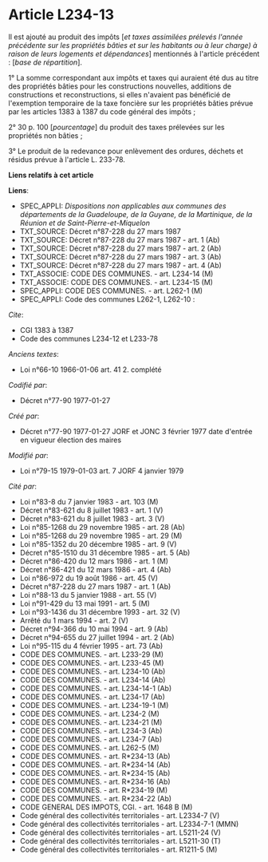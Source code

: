 # Article L234-13

Il est ajouté au produit des impôts [*et taxes assimilées prélevés l'année précédente sur les propriétés bâties et sur les
habitants ou à leur charge) à raison de leurs logements et dépendances*] mentionnés à l'article précédent : [*base de
répartition*]. 

1° La somme correspondant aux impôts et taxes qui auraient été dus au titre des propriétés bâties pour les constructions
nouvelles, additions de constructions et reconstructions, si elles n'avaient pas bénéficié de l'exemption temporaire de la
taxe foncière sur les propriétés bâties prévue par les articles 1383 à 1387 du code général des impôts ; 

2° 30 p. 100 [*pourcentage*] du produit des taxes prélevées sur les propriétés non bâties ; 

3° Le produit de la redevance pour enlèvement des ordures, déchets et résidus prévue à l'article L. 233-78.

**Liens relatifs à cet article**

**Liens**:

  - SPEC_APPLI: *Dispositions non applicables aux communes des départements de la Guadeloupe, de la Guyane, de la Martinique, de la Réunion et de Saint-Pierre-et-Miquelon*
  - TXT_SOURCE: Décret n°87-228 du 27 mars 1987
  - TXT_SOURCE: Décret n°87-228 du 27 mars 1987 - art. 1 (Ab)
  - TXT_SOURCE: Décret n°87-228 du 27 mars 1987 - art. 2 (Ab)
  - TXT_SOURCE: Décret n°87-228 du 27 mars 1987 - art. 3 (Ab)
  - TXT_SOURCE: Décret n°87-228 du 27 mars 1987 - art. 4 (Ab)
  - TXT_ASSOCIE: CODE DES COMMUNES. - art. L234-14 (M)
  - TXT_ASSOCIE: CODE DES COMMUNES. - art. L234-15 (M)
  - SPEC_APPLI: CODE DES COMMUNES. - art. L262-1 (M)
  - SPEC_APPLI: Code des communes L262-1, L262-10 :

_Cite_:

  - CGI 1383 à 1387
  - Code des communes L234-12 et L233-78

_Anciens textes_:

  - Loi n°66-10 1966-01-06 art. 41 2. complété

_Codifié par_:

  - Décret n°77-90 1977-01-27

_Créé par_:

  - Décret n°77-90 1977-01-27 JORF et JONC 3 février 1977 date d'entrée en vigueur élection des maires

_Modifié par_:

  - Loi n°79-15 1979-01-03 art. 7 JORF 4 janvier 1979

_Cité par_:

  - Loi n°83-8 du 7 janvier 1983 - art. 103 (M)
  - Décret n°83-621 du 8 juillet 1983 - art. 1 (V)
  - Décret n°83-621 du 8 juillet 1983 - art. 3 (V)
  - Loi n°85-1268 du 29 novembre 1985 - art. 28 (Ab)
  - Loi n°85-1268 du 29 novembre 1985 - art. 29 (M)
  - Loi n°85-1352 du 20 décembre 1985 - art. 9 (V)
  - Décret n°85-1510 du 31 décembre 1985 - art. 5 (Ab)
  - Décret n°86-420 du 12 mars 1986 - art. 1 (M)
  - Décret n°86-421 du 12 mars 1986 - art. 4 (Ab)
  - Loi n°86-972 du 19 août 1986 - art. 45 (V)
  - Décret n°87-228 du 27 mars 1987 - art. 1 (Ab)
  - Loi n°88-13 du 5 janvier 1988 - art. 55 (V)
  - Loi n°91-429 du 13 mai 1991 - art. 5 (M)
  - Loi n°93-1436 du 31 décembre 1993 - art. 32 (V)
  - Arrêté du 1 mars 1994 - art. 2 (V)
  - Décret n°94-366 du 10 mai 1994 - art. 9 (Ab)
  - Décret n°94-655 du 27 juillet 1994 - art. 2 (Ab)
  - Loi n°95-115 du 4 février 1995 - art. 73 (Ab)
  - CODE DES COMMUNES. - art. L233-29 (M)
  - CODE DES COMMUNES. - art. L233-45 (M)
  - CODE DES COMMUNES. - art. L234-10 (Ab)
  - CODE DES COMMUNES. - art. L234-14 (Ab)
  - CODE DES COMMUNES. - art. L234-14-1 (Ab)
  - CODE DES COMMUNES. - art. L234-17 (Ab)
  - CODE DES COMMUNES. - art. L234-19-1 (M)
  - CODE DES COMMUNES. - art. L234-2 (M)
  - CODE DES COMMUNES. - art. L234-21 (M)
  - CODE DES COMMUNES. - art. L234-3 (Ab)
  - CODE DES COMMUNES. - art. L234-7 (Ab)
  - CODE DES COMMUNES. - art. L262-5 (M)
  - CODE DES COMMUNES. - art. R*234-13 (Ab)
  - CODE DES COMMUNES. - art. R*234-14 (Ab)
  - CODE DES COMMUNES. - art. R*234-15 (Ab)
  - CODE DES COMMUNES. - art. R*234-16 (Ab)
  - CODE DES COMMUNES. - art. R*234-19 (M)
  - CODE DES COMMUNES. - art. R*234-22 (Ab)
  - CODE GENERAL DES IMPOTS, CGI. - art. 1648 B (M)
  - Code général des collectivités territoriales - art. L2334-7 (V)
  - Code général des collectivités territoriales - art. L2334-7-1 (MMN)
  - Code général des collectivités territoriales - art. L5211-24 (V)
  - Code général des collectivités territoriales - art. L5211-30 (T)
  - Code général des collectivités territoriales - art. R1211-5 (M)
